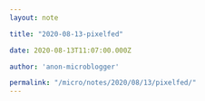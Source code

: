 ```yaml
---
layout: note

title: "2020-08-13-pixelfed"

date: 2020-08-13T11:07:00.000Z

author: 'anon-microblogger'

permalink: "/micro/notes/2020/08/13/pixelfed/"
---
```



